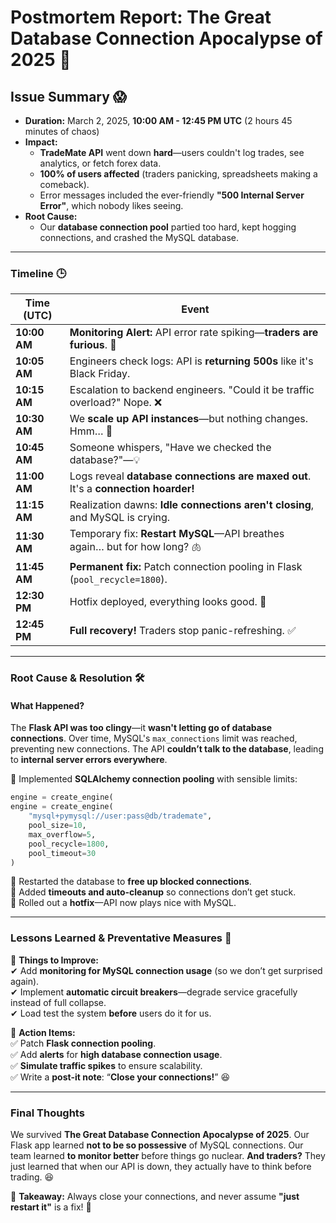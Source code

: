 # **Postmortem Report: The Great Database Connection Apocalypse of 2025** 🚨  

## **Issue Summary** 😱

- **Duration:** March 2, 2025, **10:00 AM - 12:45 PM UTC** (2 hours 45 minutes of chaos)  
- **Impact:**  
  - **TradeMate API** went down **hard**—users couldn't log trades, see analytics, or fetch forex data.  
  - **100% of users affected** (traders panicking, spreadsheets making a comeback).  
  - Error messages included the ever-friendly **"500 Internal Server Error"**, which nobody likes seeing.  
- **Root Cause:**  
  - Our **database connection pool** partied too hard, kept hogging connections, and crashed the MySQL database.  

---

### **Timeline** 🕒  

| Time (UTC)  | Event |
|-------------|--------------------------------------------------------------------------------|
| **10:00 AM** | **Monitoring Alert:** API error rate spiking—**traders are furious**. 🚨 |
| **10:05 AM** | Engineers check logs: API is **returning 500s** like it's Black Friday. |
| **10:15 AM** | Escalation to backend engineers. "Could it be traffic overload?" Nope. ❌ |
| **10:30 AM** | We **scale up API instances**—but nothing changes. Hmm… 🤔 |
| **10:45 AM** | Someone whispers, "Have we checked the database?"—💡 |
| **11:00 AM** | Logs reveal **database connections are maxed out**. It's a **connection hoarder!** |
| **11:15 AM** | Realization dawns: **Idle connections aren't closing**, and MySQL is crying. |
| **11:30 AM** | Temporary fix: **Restart MySQL**—API breathes again… but for how long? 🫁 |
| **11:45 AM** | **Permanent fix:** Patch connection pooling in Flask (`pool_recycle=1800`). |
| **12:30 PM** | Hotfix deployed, everything looks good. 🎉 |
| **12:45 PM** | **Full recovery!** Traders stop panic-refreshing. ✅ |

---

### **Root Cause & Resolution** 🛠️

#### **What Happened?**

The **Flask API was too clingy**—it **wasn't letting go of database connections**. Over time, MySQL's `max_connections` limit was reached, preventing new connections. The API **couldn’t talk to the database**, leading to **internal server errors everywhere**.  

🔹 Implemented **SQLAlchemy connection pooling** with sensible limits:  

   ```python
   engine = create_engine(
   engine = create_engine(
       "mysql+pymysql://user:pass@db/trademate",
       pool_size=10,
       max_overflow=5,
       pool_recycle=1800,
       pool_timeout=30
   )
   ```  

🔹 Restarted the database to **free up blocked connections**.  
🔹 Added **timeouts and auto-cleanup** so connections don’t get stuck.  
🔹 Rolled out a **hotfix**—API now plays nice with MySQL.  

---

### **Lessons Learned & Preventative Measures** 🎯  

📌 **Things to Improve:**  
✔ Add **monitoring for MySQL connection usage** (so we don’t get surprised again).  
✔ Implement **automatic circuit breakers**—degrade service gracefully instead of full collapse.  
✔ Load test the system **before** users do it for us.  

📌 **Action Items:**  
✅ Patch **Flask connection pooling**.  
✅ Add **alerts** for **high database connection usage**.  
✅ **Simulate traffic spikes** to ensure scalability.  
✅ Write a **post-it note**: “**Close your connections!**” 😆  

---

### **Final Thoughts**  

We survived **The Great Database Connection Apocalypse of 2025**. Our Flask app learned **not to be so possessive** of MySQL connections. Our team learned **to monitor better** before things go nuclear. **And traders?** They just learned that when our API is down, they actually have to think before trading. 😆  

📢 **Takeaway:** Always close your connections, and never assume **"just restart it"** is a fix! 🚀  
